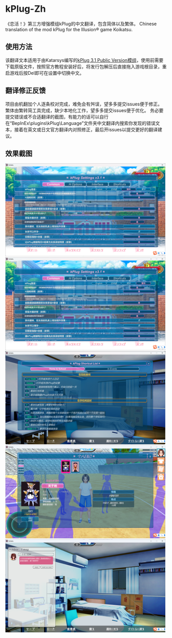 
#  kPlug-Zh 

《恋活！》第三方增强模组kPlug的中文翻译，包含简体以及繁体。
Chinese translation of the mod kPlug for the Illusion® game Koikatsu. 

## 使用方法
该翻译文本适用于由Katarsys编写的[kPlug 3.1 Public Version模组](https://www.patreon.com/posts/kplug-3-1-public-77701587)，使用前需要下载原版文件，按照官方教程安装好后，将发行包解压后直接拖入游戏根目录，重启游戏后按Del即可在设置中切换中文。

## 翻译修正反馈
项目由机翻加个人逐条校对完成，难免会有舛误，望多多提交issues便于修正。
繁体由繁转简工具完成，缺少本地化工作，望多多提交issues便于优化。
务必要提交错误或不合适翻译的截图，有能力的话可以自行在“BepInEx\plugins\kPlug\Language”文件夹中文翻译内搜索你发现的错误文本，接着在英文或日文官方翻译内对照修正，最后开issues以提交更好的翻译建议。

## 效果截图
<img src="https://github.com/EricZhou05/kPlug-zh/blob/main/pic/%E5%B1%8F%E5%B9%95%E6%88%AA%E5%9B%BE%202023-02-19%20102028.png" width="500" height="291"><img src="https://github.com/EricZhou05/kPlug-zh/blob/main/pic/%E5%B1%8F%E5%B9%95%E6%88%AA%E5%9B%BE%202023-02-19%20102037.png" width="500" height="291"><img src="https://github.com/EricZhou05/kPlug-zh/blob/main/pic/%E5%B1%8F%E5%B9%95%E6%88%AA%E5%9B%BE%202023-02-19%20102617.png" width="500" height="291"><img src="https://github.com/EricZhou05/kPlug-zh/blob/main/pic/%E5%B1%8F%E5%B9%95%E6%88%AA%E5%9B%BE%202023-02-19%20103247.png" width="500" height="291"><img src="https://github.com/EricZhou05/kPlug-zh/blob/main/pic/%E5%B1%8F%E5%B9%95%E6%88%AA%E5%9B%BE%202023-02-19%20103919.png" width="500" height="291">

